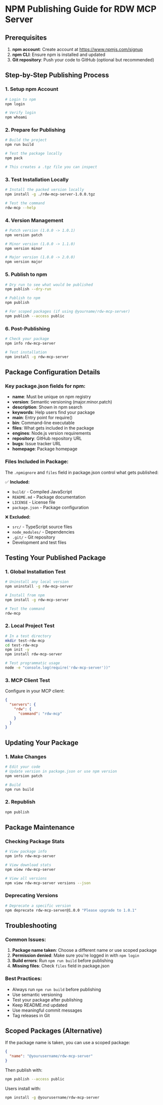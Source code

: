 # NPM Publishing Guide for RDW MCP Server

## Prerequisites

1. **npm account**: Create account at https://www.npmjs.com/signup
2. **npm CLI**: Ensure npm is installed and updated
3. **Git repository**: Push your code to GitHub (optional but recommended)

## Step-by-Step Publishing Process

### 1. Setup npm Account

```bash
# Login to npm
npm login

# Verify login
npm whoami
```

### 2. Prepare for Publishing

```bash
# Build the project
npm run build

# Test the package locally
npm pack

# This creates a .tgz file you can inspect
```

### 3. Test Installation Locally

```bash
# Install the packed version locally
npm install -g ./rdw-mcp-server-1.0.0.tgz

# Test the command
rdw-mcp --help
```

### 4. Version Management

```bash
# Patch version (1.0.0 -> 1.0.1)
npm version patch

# Minor version (1.0.0 -> 1.1.0)
npm version minor

# Major version (1.0.0 -> 2.0.0)
npm version major
```

### 5. Publish to npm

```bash
# Dry run to see what would be published
npm publish --dry-run

# Publish to npm
npm publish

# For scoped packages (if using @yourname/rdw-mcp-server)
npm publish --access public
```

### 6. Post-Publishing

```bash
# Check your package
npm info rdw-mcp-server

# Test installation
npm install -g rdw-mcp-server
```

## Package Configuration Details

### Key package.json fields for npm:

- **name**: Must be unique on npm registry
- **version**: Semantic versioning (major.minor.patch)
- **description**: Shown in npm search
- **keywords**: Help users find your package
- **main**: Entry point for require()
- **bin**: Command-line executable
- **files**: What gets included in the package
- **engines**: Node.js version requirements
- **repository**: GitHub repository URL
- **bugs**: Issue tracker URL
- **homepage**: Package homepage

### Files Included in Package:

The `.npmignore` and `files` field in package.json control what gets published:

✅ **Included:**
- `build/` - Compiled JavaScript
- `README.md` - Package documentation
- `LICENSE` - License file
- `package.json` - Package configuration

❌ **Excluded:**
- `src/` - TypeScript source files
- `node_modules/` - Dependencies
- `.git/` - Git repository
- Development and test files

## Testing Your Published Package

### 1. Global Installation Test

```bash
# Uninstall any local version
npm uninstall -g rdw-mcp-server

# Install from npm
npm install -g rdw-mcp-server

# Test the command
rdw-mcp
```

### 2. Local Project Test

```bash
# In a test directory
mkdir test-rdw-mcp
cd test-rdw-mcp
npm init -y
npm install rdw-mcp-server

# Test programmatic usage
node -e "console.log(require('rdw-mcp-server'))"
```

### 3. MCP Client Test

Configure in your MCP client:

```json
{
  "servers": {
    "rdw": {
      "command": "rdw-mcp"
    }
  }
}
```

## Updating Your Package

### 1. Make Changes

```bash
# Edit your code
# Update version in package.json or use npm version
npm version patch

# Build
npm run build
```

### 2. Republish

```bash
npm publish
```

## Package Maintenance

### Checking Package Stats

```bash
# View package info
npm info rdw-mcp-server

# View download stats
npm view rdw-mcp-server

# View all versions
npm view rdw-mcp-server versions --json
```

### Deprecating Versions

```bash
# Deprecate a specific version
npm deprecate rdw-mcp-server@1.0.0 "Please upgrade to 1.0.1"
```

## Troubleshooting

### Common Issues:

1. **Package name taken**: Choose a different name or use scoped package
2. **Permission denied**: Make sure you're logged in with `npm login`
3. **Build errors**: Run `npm run build` before publishing
4. **Missing files**: Check `files` field in package.json

### Best Practices:

- Always run `npm run build` before publishing
- Use semantic versioning
- Test your package after publishing
- Keep README.md updated
- Use meaningful commit messages
- Tag releases in Git

## Scoped Packages (Alternative)

If the package name is taken, you can use a scoped package:

```json
{
  "name": "@yourusername/rdw-mcp-server"
}
```

Then publish with:
```bash
npm publish --access public
```

Users install with:
```bash
npm install -g @yourusername/rdw-mcp-server
```
